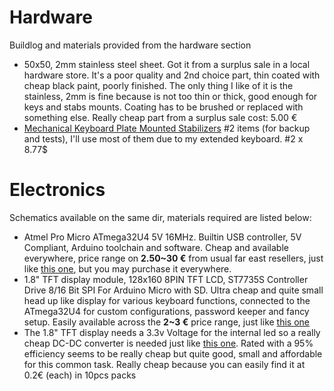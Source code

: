 # Hardware
Buildlog and materials provided from the hardware section
- 50x50, 2mm stainless steel sheet. Got it from a surplus sale in a local hardware store. It's a poor quality and 2nd choice
  part, thin coated with cheap black paint, poorly finished. The only thing I like of it is the stainless, 2mm is fine because
  is not too thin or thick, good enough for keys and stabs mounts. Coating has to be brushed or replaced with something else.
  Really cheap part from a surplus sale cost: 5.00 €
- [Mechanical Keyboard Plate Mounted Stabilizers](https://www.banggood.com/Mechanical-Keyboard-Plate-Mounted-Stabilizer-6_25u-Modifier-Key-Spacebar-For-104108Keys-p-1249526.html?rmmds=search&cur_warehouse=CN)
  #2 items (for backup and tests), I'll use most of them due to my extended keyboard. #2 x 8.77$

# Electronics
Schematics available on the same dir, materials required are listed below:
- Atmel Pro Micro ATmega32U4 5V 16MHz. Builtin USB controller, 5V Compliant, Arduino toolchain and software. Cheap and
  available everywhere, price range on **2.50~30 €** from usual far east resellers, just like [this one](
https://www.aliexpress.com/item/33045379604.html?spm=a2g0o.productlist.0.0.54bf76d2JLe7IG&algo_pvid=697ccc6d-5646-437e-9695-04e402b593a5&algo_expid=697ccc6d-5646-437e-9695-04e402b593a5-1&btsid=0b0a050115847416275707183e055c&ws_ab_test=searchweb0_0,searchweb201602_,searchweb201603_), but you may purchase it everywhere.
- 1.8" TFT display module, 128x160 8PIN TFT LCD, ST7735S Controller Drive 8/16 Bit SPI For Arduino Micro with SD.
  Ultra cheap and quite small head up like display for various keyboard functions, connected to the ATmega32U4 for
  custom configurations, password keeper and fancy setup. Easily available across the **2~3 €** price range, just like
  [this one](
      https://www.aliexpress.com/item/32906859151.html?src=google&src=google&albch=shopping&acnt=494-037-6276&isdl=y&slnk=&plac=&mtctp=&albbt=Google_7_shopping&aff_platform=google&aff_short_key=UneMJZVf&&albagn=888888&albcp=1691306153&albag=64902423734&trgt=743612850714&crea=it32906859151&netw=u&device=c&albpg=743612850714&albpd=it32906859151&gclid=EAIaIQobChMInuu7oIiq6AIVxcmyCh1Fnw5LEAQYAiABEgJ8wPD_BwE&gclsrc=aw.ds
  )
- The 1.8" TFT display needs a 3.3v Voltage for the internal led so a really cheap DC-DC converter is needed just like
  [this one](
      https://www.aliexpress.com/item/32972203174.html?src=google&src=google&albch=shopping&acnt=494-037-6276&isdl=y&slnk=&plac=&mtctp=&albbt=Google_7_shopping&aff_platform=google&aff_short_key=UneMJZVf&&albagn=888888&albcp=1691306153&albag=64902423734&trgt=743612850714&crea=it32972203174&netw=u&device=c&albpg=743612850714&albpd=it32972203174&gclid=EAIaIQobChMIl4bVl4qq6AIVD6aaCh1yGQIyEAQYAyABEgKd4vD_BwE&gclsrc=aw.ds
  ). Rated with a 95% efficiency seems to be really cheap but quite good, small and affordable for this common task.
  Really cheap because you can easily find it at 0.2€ (each) in 10pcs packs

